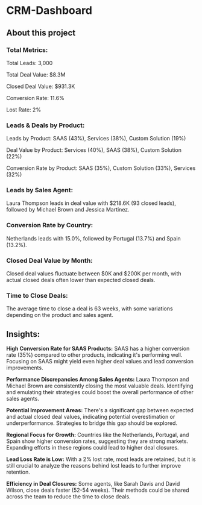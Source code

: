 # CRM-Dashboard
## About this project
### Total Metrics:

Total Leads: 3,000

Total Deal Value: $8.3M

Closed Deal Value: $931.3K

Conversion Rate: 11.6%

Lost Rate: 2%

### Leads & Deals by Product:
Leads by Product: SAAS (43%), Services (38%), Custom Solution (19%)

Deal Value by Product: Services (40%), SAAS (38%), Custom Solution (22%)

Conversion Rate by Product: SAAS (35%), Custom Solution (33%), Services (32%)

### Leads by Sales Agent:
Laura Thompson leads in deal value with $218.6K (93 closed leads), followed by Michael Brown and Jessica Martinez.

### Conversion Rate by Country:
Netherlands leads with 15.0%, followed by Portugal (13.7%) and Spain (13.2%).

### Closed Deal Value by Month:
Closed deal values fluctuate between $0K and $200K per month, with actual closed deals often lower than expected closed deals.

### Time to Close Deals:
The average time to close a deal is 63 weeks, with some variations depending on the product and sales agent.

## Insights:
**High Conversion Rate for SAAS Products:**
SAAS has a higher conversion rate (35%) compared to other products, indicating it's performing well. Focusing on SAAS might yield even higher deal values and lead conversion improvements.

**Performance Discrepancies Among Sales Agents:**
Laura Thompson and Michael Brown are consistently closing the most valuable deals. Identifying and emulating their strategies could boost the overall performance of other sales agents.

**Potential Improvement Areas:**
There's a significant gap between expected and actual closed deal values, indicating potential overestimation or underperformance. Strategies to bridge this gap should be explored.

**Regional Focus for Growth:**
Countries like the Netherlands, Portugal, and Spain show higher conversion rates, suggesting they are strong markets. Expanding efforts in these regions could lead to higher deal closures.

**Lead Loss Rate is Low:**
With a 2% lost rate, most leads are retained, but it is still crucial to analyze the reasons behind lost leads to further improve retention.

**Efficiency in Deal Closures:**
Some agents, like Sarah Davis and David Wilson, close deals faster (52-54 weeks). Their methods could be shared across the team to reduce the time to close deals.

